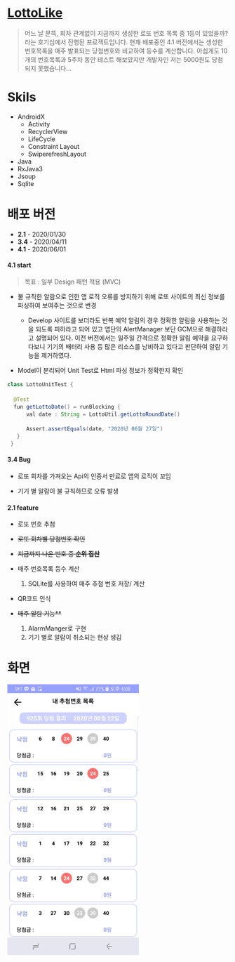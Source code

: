 # [LottoLike](https://play.google.com/store/apps/details?id=com.lottolike.jaery.Lotto)

>어느 날 문뜩, 회차 관계없이 지금까지 생성한 로또 번호 목록 중 1등이 있었을까? 라는 호기심에서 진행된 프로젝트입니다.
현재 배포중인 4.1 버전에서는 생성한 번호목록을 매주 발표되는 당첨번호와 비교하여 등수를 계산합니다. 아쉽게도 10개의 번호목록과 5주차 동안 테스트 해보았지만 개발자인 저는 5000원도 당첨되지 못했습니다...

# Skils

- AndroidX
  - Activity
  - RecyclerView
  - LifeCycle
  - Constraint Layout
  - SwiperefreshLayout
- Java
- RxJava3
- Jsoup
- Sqlite

# 배포 버전 
 * **2.1**  -  2020/01/30
 * **3.4**  -  2020/04/11
 * **4.1**  -  2020/06/01

#### 4.1 start
  > 목표 : 일부 Design 패턴 적용 (MVC)

  * 불 규칙한 알람으로 인한 앱 로직 오류를 방지하기 위해 로또 사이트의 최신 정보를 파싱하여 보여주는 것으로 변경
    - Develop 사이트를 보더라도 반복 예약 알림의 경우 정확한 알림을 사용하는 것을 되도록 피하라고 되어 있고 앱단의 AlertManager 보단 GCM으로 해결하라고 설명되어 있다. 이전 버전에서는 일주일 간격으로 정확한 알림 예약을 요구하다보니 기기의 배터리 사용 등 많은 리소스를 낭비하고 있다고 판단하여 알람 기능을 제거하였다.
  
  * Model이 분리되어 Unit Test로 Html 파싱 정보가 정확한지 확인
  
  ```java
  class LottoUnitTest {

    @Test
    fun getLottoDate() = runBlocking {
        val date : String = LottoUtil.getLottoRoundDate()

        Assert.assertEquals(date, "2020년 06월 27일")
     }
   }
  ```
  
#### 3.4 Bug

  * 로또 회차를 가져오는 Api의 인증서 만료로 앱의 로직이 꼬임
  
  * 기기 별 알람이 불 규칙하므로 오류 발생
  

#### 2.1 feature

  * 로또 번호 추첨
  
  * ~~로또 회차별 당첨번호 확인~~
  
  * ~~지금까지 나온 번호 중 **순위 집산**~~
  
  * 매주 번호목록 등수 계산
     1. SQLite를 사용하여 매주 추첨 번호 저장/ 계산
 
  * QR코드 인식
  
  * ~~매주 알람 기능**~~
     1. AlarmManger로 구현
     2. 기기 별로 알람이 취소되는 현상 생김
    
  

# 화면

<img src="images/lottoLike.jpg" width=300>
  
